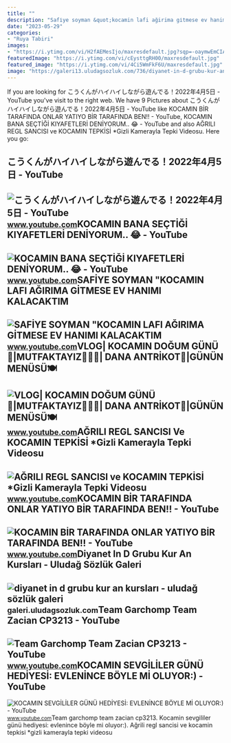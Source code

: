 ```yaml
---
title: ""
description: "Safi̇ye soyman &quot;kocamin lafi ağirima gi̇tmese ev hanimi kalacaktim"
date: "2023-05-29"
categories:
- "Ruya Tabiri"
images:
- "https://i.ytimg.com/vi/H2fAEMesIjo/maxresdefault.jpg?sqp=-oaymwEmCIAKENAF8quKqQMa8AEB-AH-CYAC0AWKAgwIABABGGUgXyhTMA8=&amp;rs=AOn4CLCJYSghky0o-ilndxvg6fCYAda1ug"
featuredImage: "https://i.ytimg.com/vi/cEysttgRH00/maxresdefault.jpg"
featured_image: "https://i.ytimg.com/vi/4Ci5WmFkF6U/maxresdefault.jpg"
image: "https://galeri13.uludagsozluk.com/736/diyanet-in-d-grubu-kur-an-kurslari_2185341.jpg"
---
```


If you are looking for こうくんがハイハイしながら遊んでる！2022年4月5日 - YouTube you've visit to the right web. We have 9 Pictures about こうくんがハイハイしながら遊んでる！2022年4月5日 - YouTube like KOCAMIN BİR TARAFINDA ONLAR YATIYO BİR TARAFINDA BEN‼ - YouTube, KOCAMIN BANA SEÇTİĞİ KIYAFETLERİ DENİYORUM.. 😂 - YouTube and also AĞRILI REGL SANCISI ve KOCAMIN TEPKİSİ \*Gizli Kamerayla Tepki Videosu. Here you go:

こうくんがハイハイしながら遊んでる！2022年4月5日 - YouTube
-------------------------------------

 ![こうくんがハイハイしながら遊んでる！2022年4月5日 - YouTube](https://i.ytimg.com/vi/H2fAEMesIjo/maxresdefault.jpg?sqp=-oaymwEmCIAKENAF8quKqQMa8AEB-AH-CYAC0AWKAgwIABABGGUgXyhTMA8=&rs=AOn4CLCJYSghky0o-ilndxvg6fCYAda1ug) <small>www.youtube.com</small>KOCAMIN BANA SEÇTİĞİ KIYAFETLERİ DENİYORUM.. 😂 - YouTube
--------------------------------------------------------

 ![KOCAMIN BANA SEÇTİĞİ KIYAFETLERİ DENİYORUM.. 😂 - YouTube](https://i.ytimg.com/vi/fayjjmKlxZQ/maxresdefault.jpg) <small>www.youtube.com</small>SAFİYE SOYMAN "KOCAMIN LAFI AĞIRIMA GİTMESE EV HANIMI KALACAKTIM
----------------------------------------------------------------

 ![SAFİYE SOYMAN "KOCAMIN LAFI AĞIRIMA GİTMESE EV HANIMI KALACAKTIM](https://i.ytimg.com/vi/4Ci5WmFkF6U/maxresdefault.jpg) <small>www.youtube.com</small>VLOG| KOCAMIN DOĞUM GÜNÜ🎉|MUTFAKTAYIZ👩🏻‍🍳| DANA ANTRİKOT🥩|GÜNÜN MENÜSÜ🍽
-----------------------------------------------------------------------

 ![VLOG| KOCAMIN DOĞUM GÜNÜ🎉|MUTFAKTAYIZ👩🏻‍🍳| DANA ANTRİKOT🥩|GÜNÜN MENÜSÜ🍽](https://i.ytimg.com/vi/jzMNkGzv8J4/maxresdefault.jpg) <small>www.youtube.com</small>AĞRILI REGL SANCISI Ve KOCAMIN TEPKİSİ \*Gizli Kamerayla Tepki Videosu
----------------------------------------------------------------------

 ![AĞRILI REGL SANCISI ve KOCAMIN TEPKİSİ *Gizli Kamerayla Tepki Videosu](https://i.ytimg.com/vi/v9yVHqmHq2g/maxresdefault.jpg) <small>www.youtube.com</small>KOCAMIN BİR TARAFINDA ONLAR YATIYO BİR TARAFINDA BEN‼ - YouTube
---------------------------------------------------------------

 ![KOCAMIN BİR TARAFINDA ONLAR YATIYO BİR TARAFINDA BEN‼ - YouTube](https://i.ytimg.com/vi/V2nPuu4vpLo/maxresdefault.jpg) <small>www.youtube.com</small>Diyanet In D Grubu Kur An Kursları - Uludağ Sözlük Galeri
---------------------------------------------------------

 ![diyanet in d grubu kur an kursları - uludağ sözlük galeri](https://galeri13.uludagsozluk.com/736/diyanet-in-d-grubu-kur-an-kurslari_2185341.jpg) <small>galeri.uludagsozluk.com</small>Team Garchomp Team Zacian CP3213 - YouTube
------------------------------------------

 ![Team Garchomp Team Zacian CP3213 - YouTube](https://i.ytimg.com/vi/HYLCwcE-Dgc/maxres2.jpg?sqp=-oaymwEoCIAKENAF8quKqQMcGADwAQH4AYwCgALgA4oCDAgAEAEYRSBHKGUwDw==&rs=AOn4CLC_ulBvmvqa2cf2uT56Qfk3FCYaDA) <small>www.youtube.com</small>KOCAMIN SEVGİLİLER GÜNÜ HEDİYESİ: EVLENİNCE BÖYLE Mİ OLUYOR:) - YouTube
-----------------------------------------------------------------------

 ![KOCAMIN SEVGİLİLER GÜNÜ HEDİYESİ: EVLENİNCE BÖYLE Mİ OLUYOR:) - YouTube](https://i.ytimg.com/vi/cEysttgRH00/maxresdefault.jpg) <small>www.youtube.com</small>Team garchomp team zacian cp3213. Kocamin sevgi̇li̇ler günü hedi̇yesi̇: evleni̇nce böyle mi̇ oluyor:). Ağrili regl sancisi ve kocamin tepki̇si̇ \*gizli kamerayla tepki videosu
